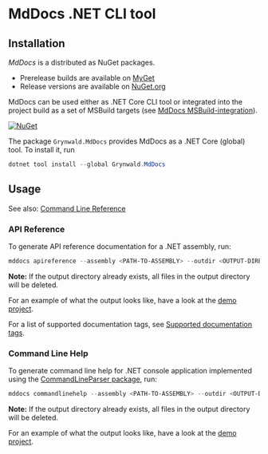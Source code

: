 # MdDocs .NET CLI tool

## Installation

*MdDocs* is a distributed as NuGet packages.

- Prerelease builds are available on [MyGet](https://www.myget.org/feed/ap0llo-mddocs/package/nuget/Grynwald.Utilities)
- Release versions are available on [NuGet.org](https://www.nuget.org/packages/Grynwald.MdDocs)

MdDocs can be used either as .NET Core CLI tool or integrated into
the project build as a set of MSBuild targets (see [MdDocs MSBuild-integration](./msbuild-integration.md)).

[![NuGet](https://img.shields.io/nuget/v/Grynwald.MdDocs.svg)](https://www.nuget.org/packages/Grynwald.MdDocs)

The package `Grynwald.MdDocs` provides MdDocs as a .NET Core (global) tool.
To install it, run

```ps1
dotnet tool install --global Grynwald.MdDocs
```

## Usage

See also: [Command Line Reference](docs/commandline/index.md)

### API Reference

To generate API reference documentation for a .NET assembly, run:

```ps1
mddocs apireference --assembly <PATH-TO-ASSEMBLY> --outdir <OUTPUT-DIRECTORY>
```

**Note:** If the output directory already exists, all files in the output
directory will be deleted.

For an example of what the output looks like, have a look at the
[demo project](./demoprojects/api/DemoProject/index.md).

For a list of supported documentation tags, see
[Supported documentation tags](./apireference/tags.md).

### Command Line Help

To generate command line help for .NET console application implemented using
the [CommandLineParser package](https://www.nuget.org/packages/CommandLineParser/),
run:

```ps1
mddocs commandlinehelp --assembly <PATH-TO-ASSEMBLY> --outdir <OUTPUT-DIRECTORY>
```

**Note:** If the output directory already exists, all files in the output
directory will be deleted.

For an example of what the output looks like, have a look at the
[demo project](./demoprojects/commandline/index.md).
